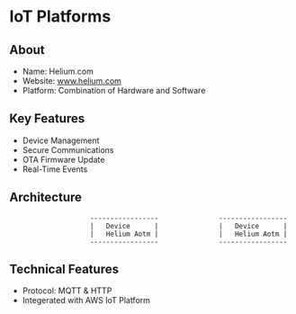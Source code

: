 # IoT Platforms

## About 
* Name: Helium.com
* Website: www.helium.com
* Platform: Combination of Hardware and Software
## Key Features
* Device Management
* Secure Communications
* OTA Firmware Update
* Real-Time Events

## Architecture

                        -----------------               -----------------
                        |   Device      |               |   Device      |
                        |   Helium Aotm |               |   Helium Aotm |                      
                        -----------------               -----------------  
                        
                          

## Technical Features
* Protocol: MQTT & HTTP
* Integerated with AWS IoT Platform
